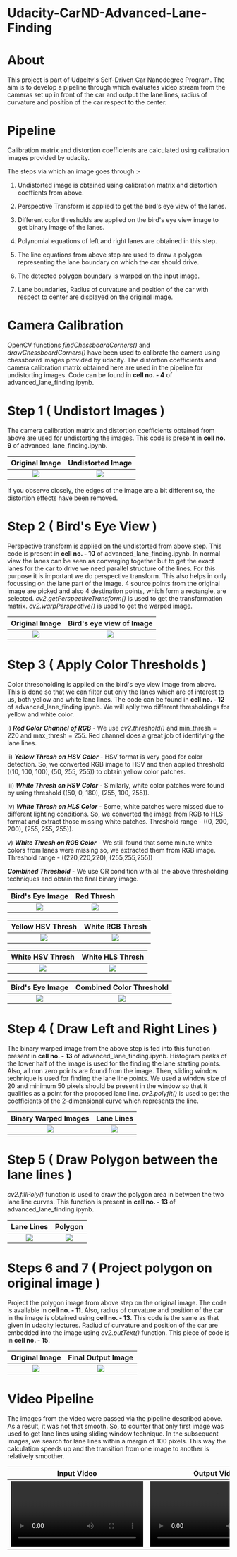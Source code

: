 # Udacity-CarND-Advanced-Lane-Finding

# About

This project is part of Udacity's Self-Driven Car Nanodegree Program. The aim is to develop a pipeline through which evaluates video stream from the cameras set up in front of the car and output the lane lines, radius of curvature and position of the car respect to the center.

# Pipeline

Calibration matrix and distortion coefficients are calculated using calibration images provided by udacity. 

The steps via which an image goes through :-

1) Undistorted image is obtained using calibration matrix and distortion coeffients from above.

2) Perspective Transform is applied to get the bird's eye view of the lanes.

3) Different color thresholds are applied on the bird's eye view image to get binary image of the lanes.

4) Polynomial equations of left and right lanes are obtained in this step.

5) The line equations from above step are used to draw a polygon representing the lane boundary on which the car should drive.

6) The detected polygon boundary is warped on the input image.

7) Lane boundaries, Radius of curvature and position of the car with respect to center are displayed on the original image.


# Camera Calibration

OpenCV functions *findChessboardCorners()* and *drawChessboardCorners()* have been used to calibrate the camera using chessboard images provided by udacity. The distortion coefficients and camera calibration matrix obtained here are used in the pipeline for undistorting images. Code can be found in **cell no. - 4** of advanced_lane_finding.ipynb.


# Step 1 ( Undistort Images )

The camera calibration matrix and distortion coefficients obtained from above are used for undistorting the images. This code is present in **cell no. 9** of advanced_lane_finding.ipynb.

Original Image             |  Undistorted Image
:-------------------------:|:-------------------------:
![](https://github.com/imindrajit/Udacity-CarND-Advanced-Lane-Finding/blob/master/output_images/undistorted_images/straight_lines1/original.jpg)  |  ![](https://github.com/imindrajit/Udacity-CarND-Advanced-Lane-Finding/blob/master/output_images/undistorted_images/straight_lines1/undist.jpg)

If you observe closely, the edges of the image are a bit different so, the distortion effects have been removed.


# Step 2 ( Bird's Eye View )

Perspective transform is applied on the undistorted from above step. This code is present in **cell no. - 10** of advanced_lane_finding.ipynb. In normal view the lanes can be seen as converging together but to get the exact lanes for the car to drive we need parallel structure of the lines. For this purpose it is important we do perspective transform. This also helps in only focussing on the lane part of the image. 4 source points from the original image are picked and also 4 destination points, which form a rectangle, are selected. *cv2.getPerspectiveTransform()* is used to get the transformation matrix. *cv2.warpPerspective()* is used to get the warped image.

Original Image             |  Bird's eye view of Image
:-------------------------:|:-------------------------:
![](https://github.com/imindrajit/Udacity-CarND-Advanced-Lane-Finding/blob/master/output_images/birds_eye_view_images/straight_lines1/original.jpg)  |  ![](https://github.com/imindrajit/Udacity-CarND-Advanced-Lane-Finding/blob/master/output_images/birds_eye_view_images/straight_lines1/birds_eye.jpg)


# Step 3 ( Apply Color Thresholds )

Color thresoholding is applied on the bird's eye view image from above. This is done so that we can filter out only the lanes which are of interest to us, both yellow and white lane lines. The code can be found in **cell no. - 12** of advanced_lane_finding.ipynb. We will aplly two different thresholdings for yellow and white color.

 i) ***Red Color Channel of RGB*** - We use *cv2.threshold()* and min_thresh = 220 and max_thresh = 255. Red channel does a great job of identifying the lane lines.
 
 ii) ***Yellow Thresh on HSV Color*** - HSV format is very good for color detection. So, we converted RGB image to HSV and then applied threshold ((10, 100, 100), (50, 255, 255)) to obtain yellow color patches.
 
 iii) ***White Thresh on HSV Color*** - Similarly, white color patches were found by using threshold ((50, 0, 180), (255, 100, 255)).
 
 iv) ***White Thresh on HLS Color*** - Some, white patches were missed due to different lighting conditions. So, we converted the image from RGB to HLS format and extract those missing white patches. Threshold range - ((0, 200, 200), (255, 255, 255)).
 
 v) ***White Thresh on RGB Color*** - We still found that some minute white colors from lanes were missing so, we extracted them from RGB image. Threshold range - ((220,220,220), (255,255,255))
 
 ***Combined Threshold*** - We use OR condition with all the above thresholding techniques and obtain the final binary image.
 
 Bird's Eye Image          |  Red Thresh               
:-------------------------:|:-------------------------:
![](https://github.com/imindrajit/Udacity-CarND-Advanced-Lane-Finding/blob/master/output_images/red_channel_thresh_images/straight_lines1/original.jpg)  |  ![](https://github.com/imindrajit/Udacity-CarND-Advanced-Lane-Finding/blob/master/output_images/red_channel_thresh_images/straight_lines1/red_thresh.jpg) 

Yellow HSV Thresh          |  White RGB Thresh               
:-------------------------:|:-------------------------:
![](https://github.com/imindrajit/Udacity-CarND-Advanced-Lane-Finding/blob/master/output_images/yellow_hsv_thresh_images/straight_lines1/yellow_hsv.jpg)  |  ![](https://github.com/imindrajit/Udacity-CarND-Advanced-Lane-Finding/blob/master/output_images/white_normal_thresh_images/straight_lines1/white_hls.jpg) 

 White HSV Thresh          |  White HLS Thresh
:-------------------------:|:-------------------------:
![](https://github.com/imindrajit/Udacity-CarND-Advanced-Lane-Finding/blob/master/output_images/white_hsv_thresh_images/straight_lines1/white_hsv.jpg)  |  ![](https://github.com/imindrajit/Udacity-CarND-Advanced-Lane-Finding/blob/master/output_images/white_hls_thresh_images/straight_lines1/white_hls.jpg)  

Bird's Eye Image           |  Combined Color Threshold               
:-------------------------:|:-------------------------:
![](https://github.com/imindrajit/Udacity-CarND-Advanced-Lane-Finding/blob/master/output_images/red_channel_thresh_images/straight_lines1/original.jpg)  |  ![](https://github.com/imindrajit/Udacity-CarND-Advanced-Lane-Finding/blob/master/output_images/combined_color_thresh_images/straight_lines1/combined_color.jpg) 


# Step 4 ( Draw Left and Right Lines )

The binary warped image from the above step is fed into this function present in **cell no. - 13** of advanced_lane_finding.ipynb. Histogram peaks of the lower half of the image is used for the finding the lane starting points. Also, all non zero points are found from the image. Then, sliding window technique is used for finding the lane line points. We used a window size of 20 and minimum 50 pixels should be present in the window so that it qualifies as a point for the proposed lane line. *cv2.polyfit()* is used to get the coefficients of the 2-dimensional curve which represents the line.

Binary Warped Images       |  Lane Lines               
:-------------------------:|:-------------------------:
![](https://github.com/imindrajit/Udacity-CarND-Advanced-Lane-Finding/blob/master/output_images/combined_color_thresh_images/straight_lines1/combined_color.jpg) |  ![](https://github.com/imindrajit/Udacity-CarND-Advanced-Lane-Finding/blob/master/output_images/lines_test_images/straight_lines1/combined_lines.jpg)


# Step 5 ( Draw Polygon between the lane lines )

*cv2.fillPoly()* function is used to draw the polygon area in between the two lane line curves. This function is present in **cell no. - 13** of advanced_lane_finding.ipynb.

Lane Lines                 |  Polygon               
:-------------------------:|:-------------------------:
![](https://github.com/imindrajit/Udacity-CarND-Advanced-Lane-Finding/blob/master/output_images/lines_test_images/straight_lines1/combined_lines.jpg) |  ![](https://github.com/imindrajit/Udacity-CarND-Advanced-Lane-Finding/blob/master/output_images/polygon_test_images/straight_lines1/polygon_image.jpg)


# Steps 6 and 7 ( Project polygon on original image )

Project the polygon image from above step on the original image. The code is available in **cell no. - 11**. Also, radius of curvature and position of the car in the image is obtained using **cell no. - 13**. This code is the same as that given in udacity lectures. Radiud of curvature and position of the car are embedded into the image using *cv2.putText()* function. This piece of code is in **cell no. - 15**.

Original Image             |  Final Output Image
:-------------------------:|:-------------------------:
![](https://github.com/imindrajit/Udacity-CarND-Advanced-Lane-Finding/blob/master/output_images/undistorted_images/straight_lines1/original.jpg)  |  ![](https://github.com/imindrajit/Udacity-CarND-Advanced-Lane-Finding/blob/master/output_images/final_images/straight_lines1/final_image.jpg)


# Video Pipeline

The images from the video were passed via the pipeline described above. As a result, it was not that smooth. So, to counter that only first image was used to get lane lines using sliding window technique. In the subsequent images, we search for lane lines within a margin of 100 pixels. This way the calculation speeds up and the transition from one image to another is relatively smoother.

Input Video                |  Output Video
:-------------------------:|:-------------------------:
![](https://github.com/imindrajit/Udacity-CarND-Advanced-Lane-Finding/blob/master/project_video.mp4)  |  ![](https://github.com/imindrajit/Udacity-CarND-Advanced-Lane-Finding/blob/master/project_video_result.mp4)
